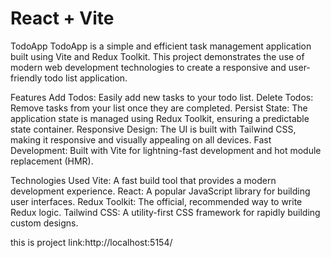 # React + Vite

TodoApp
TodoApp is a simple and efficient task management application built using Vite and Redux Toolkit. This project demonstrates the use of modern web development technologies to create a responsive and user-friendly todo list application.

Features
Add Todos: Easily add new tasks to your todo list.
Delete Todos: Remove tasks from your list once they are completed.
Persist State: The application state is managed using Redux Toolkit, ensuring a predictable state container.
Responsive Design: The UI is built with Tailwind CSS, making it responsive and visually appealing on all devices.
Fast Development: Built with Vite for lightning-fast development and hot module replacement (HMR).

Technologies Used
Vite: A fast build tool that provides a modern development experience.
React: A popular JavaScript library for building user interfaces.
Redux Toolkit: The official, recommended way to write Redux logic.
Tailwind CSS: A utility-first CSS framework for rapidly building custom designs.

this is project link:http://localhost:5154/
